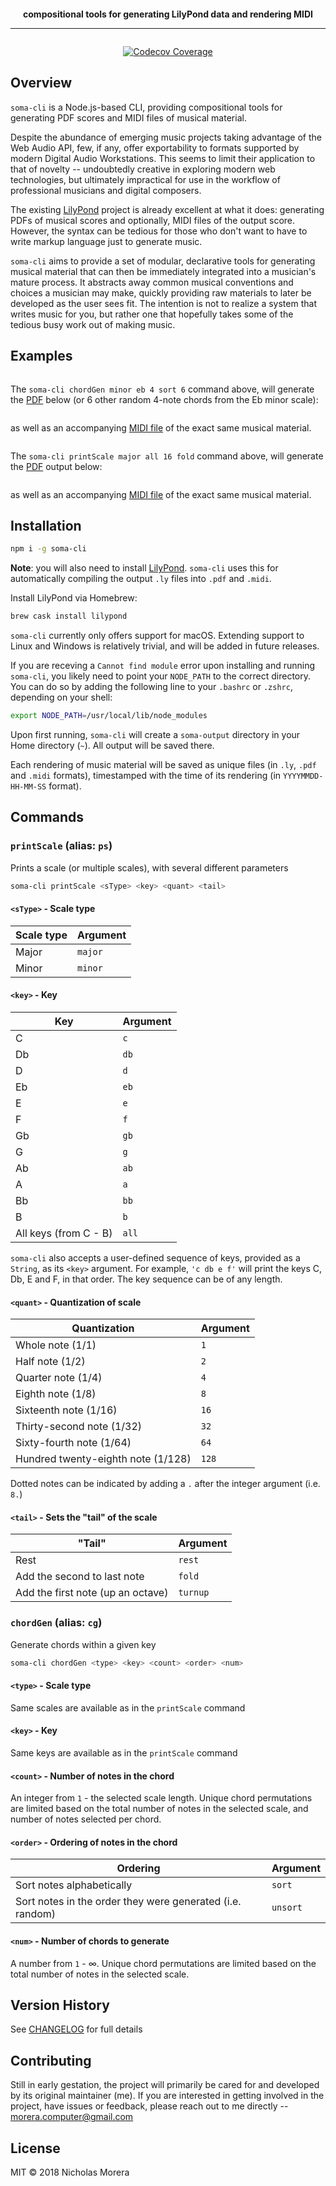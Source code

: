 <p align="center">
<img src="img/soma-logo-v2.png" alt="">
</p>

<p align="center">
  <strong>compositional tools for generating LilyPond data and rendering MIDI</strong>
</p>
<hr>

<p align="center">
  <a href="https://github.com/standard/standard"><img src="https://cdn.rawgit.com/standard/standard/master/badge.svg" alt=""></a>
</p>
<p align="center">
  <a href="https://codecov.io/gh/rom-dos/soma/"><img src="https://img.shields.io/codecov/c/github/rom-dos/soma/master.svg?style=flat-square" alt="Codecov Coverage"></a>
</p>

## Overview

`soma-cli` is a Node.js-based CLI, providing compositional tools for generating PDF scores and MIDI files of musical material.

Despite the abundance of emerging music projects taking advantage of the Web Audio API, few, if any, offer exportability to formats supported by modern Digital Audio Workstations. This seems to limit their application to that of novelty -- undoubtedly creative in exploring modern web technologies, but ultimately impractical for use in the workflow of professional musicians and digital composers.

The existing [LilyPond](http://lilypond.org/) project is already excellent at what it does: generating PDFs of musical scores and optionally, MIDI files of the output score. However, the syntax can be tedious for those who don't want to have to write markup language just to generate music.

`soma-cli` aims to provide a set of modular, declarative tools for generating musical material that can then be immediately integrated into a musician's mature process. It abstracts away common musical conventions and choices a musician may make, quickly providing raw materials to later be developed as the user sees fit. The intention is not to realize a system that writes music for you, but rather one that hopefully takes some of the tedious busy work out of making music.

## Examples

<p align="center">
<img src="img/soma2.gif" alt="">
</p>

The `soma-cli chordGen minor eb 4 sort 6` command above, will generate the [PDF](20181108-17-26-55.pdf) below (or 6 other random 4-note chords from the Eb minor scale):

<p align="center">
<img src="img/somaPDF2.png" alt="">
</p>

as well as an accompanying [MIDI file](examples/20181108-17-26-55.midi) of the exact same musical material.

<p align="center">
<img src="img/soma1.gif" alt="">
</p>

The `soma-cli printScale major all 16 fold` command above, will generate the [PDF](examples/20181108-00-55-20.pdf) output below:

<p align="center">
<img src="img/somaPDF.png" alt="">
</p>

as well as an accompanying [MIDI file](examples/20181108-00-55-20.midi) of the exact same musical material.

## Installation

```bash
npm i -g soma-cli
```

**Note**: you will also need to install [LilyPond](http://lilypond.org/). `soma-cli` uses this for automatically compiling the output `.ly` files into `.pdf` and `.midi`.

Install LilyPond via Homebrew:

```bash
brew cask install lilypond
```

`soma-cli` currently only offers support for macOS. Extending support to Linux and Windows is relatively trivial, and will be added in future releases.

If you are receving a `Cannot find module` error upon installing and running `soma-cli`, you likely need to point your `NODE_PATH` to the correct directory. You can do so by adding the following line to your `.bashrc` or `.zshrc`, depending on your shell:

```bash
export NODE_PATH=/usr/local/lib/node_modules
```

Upon first running, `soma-cli` will create a `soma-output` directory in your Home directory (`~`). All output will be saved there.

Each rendering of music material will be saved as unique files (in `.ly`, `.pdf` and `.midi` formats), timestamped with the time of its rendering (in `YYYYMMDD-HH-MM-SS` format).

## Commands

### `printScale` (alias: `ps`)

Prints a scale (or multiple scales), with several different parameters

```bash
soma-cli printScale <sType> <key> <quant> <tail>
```

#### `<sType>` - Scale type

| Scale type | Argument |
| ---------- | -------- |
| Major      | `major`  |
| Minor      | `minor`  |

#### `<key>` - Key

| Key                   | Argument |
| --------------------- | -------- |
| C                     | `c`      |
| Db                    | `db`     |
| D                     | `d`      |
| Eb                    | `eb`     |
| E                     | `e`      |
| F                     | `f`      |
| Gb                    | `gb`     |
| G                     | `g`      |
| Ab                    | `ab`     |
| A                     | `a`      |
| Bb                    | `bb`     |
| B                     | `b`      |
| All keys (from C - B) | `all`    |

`soma-cli` also accepts a user-defined sequence of keys, provided as a `String`, as its `<key>` argument. For example, `'c db e f'` will print the keys C, Db, E and F, in that order. The key sequence can be of any length.

#### `<quant>` - Quantization of scale

| Quantization               | Argument |
| -------------------------- | -------- |
| Whole note (1/1)           | `1`      |
| Half note (1/2)            | `2`      |
| Quarter note (1/4)         | `4`      |
| Eighth note (1/8)          | `8`      |
| Sixteenth note (1/16)      | `16`     |
| Thirty-second note (1/32)  | `32`     |
| Sixty-fourth note (1/64)   | `64`     |
| Hundred twenty-eighth note (1/128) | `128`    |

Dotted notes can be indicated by adding a `.` after the integer argument (i.e. `8.`)

#### `<tail>` - Sets the "tail" of the scale

| "Tail"                            | Argument |
| --------------------------------- | -------- |
| Rest                              | `rest`   |
| Add the second to last note       | `fold`   |
| Add the first note (up an octave) | `turnup` |



### `chordGen` (alias: `cg`)

Generate chords within a given key

```bash
soma-cli chordGen <type> <key> <count> <order> <num>
```

#### `<type>` - Scale type

Same scales are available as in the `printScale` command

#### `<key>` - Key

Same keys are available as in the `printScale` command

#### `<count>` - Number of notes in the chord

An integer from `1` - the selected scale length. Unique chord permutations are limited based on the total number of notes in the selected scale, and number of notes selected per chord.

#### `<order>` - Ordering of notes in the chord

| Ordering                                                  | Argument |
| --------------------------------------------------------- | -------- |
| Sort notes alphabetically                                 | `sort`   |
| Sort notes in the order they were generated (i.e. random) | `unsort` |

#### `<num>` - Number of chords to generate

A number from `1` - ∞. Unique chord permutations are limited based on the total number of notes in the selected scale.

## Version History

See [CHANGELOG](./CHANGELOG.md) for full details

## Contributing

Still in early gestation, the project will primarily be cared for and developed by its original maintainer (me). If you are interested in getting involved in the project, have issues or feedback, please reach out to me directly -- morera.computer@gmail.com

## License

MIT © 2018 Nicholas Morera
